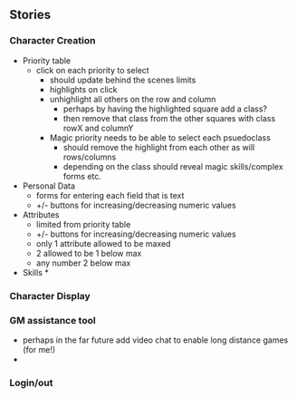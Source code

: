 ## Stories

### Character Creation
* Priority table
  * click on each priority to select
    * should update behind the scenes limits
    * highlights on click
    * unhighlight all others on the row and column
      * perhaps by having the highlighted square add a class?
      * then remove that class from the other squares with class rowX and columnY
    * Magic priority needs to be able to select each psuedoclass
      * should remove the highlight from each other as will rows/columns
      * depending on the class should reveal magic skills/complex forms etc.
* Personal Data
  * forms for entering each field that is text
  * +/- buttons for increasing/decreasing numeric values
* Attributes
  * limited from priority table
  * +/- buttons for increasing/decreasing numeric values
  * only 1 attribute allowed to be maxed
  * 2 allowed to be 1 below max
  * any number 2 below max
* Skills
  * 

### Character Display

### GM assistance tool
  * perhaps in the far future add video chat to enable long distance games (for me!)
  *
### Login/out

